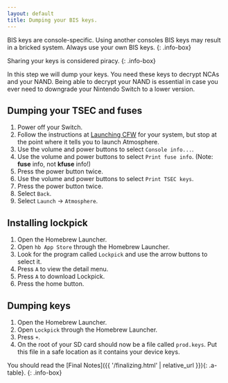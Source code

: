 ```yaml
---
layout: default
title: Dumping your BIS keys.
---
```


BIS keys are console-specific. Using another consoles BIS keys may result in a bricked system. Always use your own BIS keys.
{: .info-box}

Sharing your keys is considered piracy.
{: .info-box}

In this step we will dump your keys. You need these keys to decrypt NCAs and your NAND. Being able to decrypt your NAND is essential in case you ever need to downgrade your Nintendo Switch to a lower version.

## Dumping your TSEC and fuses

1. Power off your Switch.
2. Follow the instructions at [Launching CFW](/launching-cfw/) for your system, but stop at the point where it tells you to launch Atmosphere.
3. Use the volume and power buttons to select `Console info...`.
4. Use the volume and power buttons to select `Print fuse info`. (Note: **fuse** info, not **kfuse** info!)
5. Press the power button twice.
6. Use the volume and power buttons to select `Print TSEC keys`.
7. Press the power button twice.
8. Select `Back`.
9. Select `Launch` -> `Atmosphere`.

## Installing lockpick

1. Open the Homebrew Launcher.
2. Open `hb App Store` through the Homebrew Launcher.
3. Look for the program called `Lockpick` and use the arrow buttons to select it.
4. Press `A` to view the detail menu.
5. Press `A` to download Lockpick.
6. Press the home button.

## Dumping keys

1. Open the Homebrew Launcher.
2. Open `Lockpick` through the Homebrew Launcher.
3. Press `+`.
4. On the root of your SD card should now be a file called `prod.keys`. Put this file in a safe location as it contains your device keys.

You should read the [Final Notes]({{ '/finalizing.html' | relative_url }}){: .a-table}.
{: .info-box}